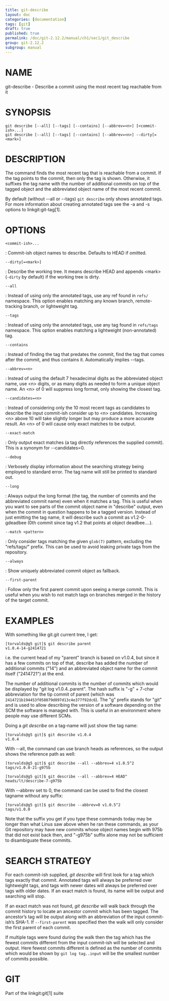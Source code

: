 ```yaml
---
title: git-describe
layout: doc
categories: [documentation]
tags: [git]
draft: true
published: true
permalink: /doc/git-2.12.2/manual/ch1/sec1/git_describe
group: git-2.12.2
subgroup: manual
---
```


NAME
====

git-describe - Describe a commit using the most recent tag reachable from it

SYNOPSIS
========

    git describe [--all] [--tags] [--contains] [--abbrev=<n>] [<commit-ish>...]
    git describe [--all] [--tags] [--contains] [--abbrev=<n>] --dirty[=<mark>]

DESCRIPTION
===========

The command finds the most recent tag that is reachable from a commit. If the tag points to the commit, then only the tag is shown. Otherwise, it suffixes the tag name with the number of additional commits on top of the tagged object and the abbreviated object name of the most recent commit.

By default (without --all or --tags) `git describe` only shows annotated tags. For more information about creating annotated tags see the -a and -s options to linkgit:git-tag\[1\].

OPTIONS
=======

`<commit-ish>...`

:   Commit-ish object names to describe. Defaults to HEAD if omitted.

`--dirty[=<mark>]`

:   Describe the working tree. It means describe HEAD and appends &lt;mark&gt; (`-dirty` by default) if the working tree is dirty.

`--all`

:   Instead of using only the annotated tags, use any ref found in `refs/` namespace. This option enables matching any known branch, remote-tracking branch, or lightweight tag.

`--tags`

:   Instead of using only the annotated tags, use any tag found in `refs/tags` namespace. This option enables matching a lightweight (non-annotated) tag.

`--contains`

:   Instead of finding the tag that predates the commit, find the tag that comes after the commit, and thus contains it. Automatically implies --tags.

`--abbrev=<n>`

:   Instead of using the default 7 hexadecimal digits as the abbreviated object name, use &lt;n&gt; digits, or as many digits as needed to form a unique object name. An &lt;n&gt; of 0 will suppress long format, only showing the closest tag.

`--candidates=<n>`

:   Instead of considering only the 10 most recent tags as candidates to describe the input commit-ish consider up to &lt;n&gt; candidates. Increasing &lt;n&gt; above 10 will take slightly longer but may produce a more accurate result. An &lt;n&gt; of 0 will cause only exact matches to be output.

`--exact-match`

:   Only output exact matches (a tag directly references the supplied commit). This is a synonym for --candidates=0.

`--debug`

:   Verbosely display information about the searching strategy being employed to standard error. The tag name will still be printed to standard out.

`--long`

:   Always output the long format (the tag, the number of commits and the abbreviated commit name) even when it matches a tag. This is useful when you want to see parts of the commit object name in "describe" output, even when the commit in question happens to be a tagged version. Instead of just emitting the tag name, it will describe such a commit as v1.2-0-gdeadbee (0th commit since tag v1.2 that points at object deadbee....).

`--match <pattern>`

:   Only consider tags matching the given `glob(7)` pattern, excluding the "refs/tags/" prefix. This can be used to avoid leaking private tags from the repository.

`--always`

:   Show uniquely abbreviated commit object as fallback.

`--first-parent`

:   Follow only the first parent commit upon seeing a merge commit. This is useful when you wish to not match tags on branches merged in the history of the target commit.

EXAMPLES
========

With something like git.git current tree, I get:

    [torvalds@g5 git]$ git describe parent
    v1.0.4-14-g2414721

i.e. the current head of my "parent" branch is based on v1.0.4, but since it has a few commits on top of that, describe has added the number of additional commits ("14") and an abbreviated object name for the commit itself ("2414721") at the end.

The number of additional commits is the number of commits which would be displayed by "git log v1.0.4..parent". The hash suffix is "-g" + 7-char abbreviation for the tip commit of parent (which was `2414721b194453f058079d897d13c4e377f92dc6`). The "g" prefix stands for "git" and is used to allow describing the version of a software depending on the SCM the software is managed with. This is useful in an environment where people may use different SCMs.

Doing a *git describe* on a tag-name will just show the tag name:

    [torvalds@g5 git]$ git describe v1.0.4
    v1.0.4

With --all, the command can use branch heads as references, so the output shows the reference path as well:

    [torvalds@g5 git]$ git describe --all --abbrev=4 v1.0.5^2
    tags/v1.0.0-21-g975b

    [torvalds@g5 git]$ git describe --all --abbrev=4 HEAD^
    heads/lt/describe-7-g975b

With --abbrev set to 0, the command can be used to find the closest tagname without any suffix:

    [torvalds@g5 git]$ git describe --abbrev=0 v1.0.5^2
    tags/v1.0.0

Note that the suffix you get if you type these commands today may be longer than what Linus saw above when he ran these commands, as your Git repository may have new commits whose object names begin with 975b that did not exist back then, and "-g975b" suffix alone may not be sufficient to disambiguate these commits.

SEARCH STRATEGY
===============

For each commit-ish supplied, *git describe* will first look for a tag which tags exactly that commit. Annotated tags will always be preferred over lightweight tags, and tags with newer dates will always be preferred over tags with older dates. If an exact match is found, its name will be output and searching will stop.

If an exact match was not found, *git describe* will walk back through the commit history to locate an ancestor commit which has been tagged. The ancestor’s tag will be output along with an abbreviation of the input commit-ish’s SHA-1. If `--first-parent` was specified then the walk will only consider the first parent of each commit.

If multiple tags were found during the walk then the tag which has the fewest commits different from the input commit-ish will be selected and output. Here fewest commits different is defined as the number of commits which would be shown by `git log tag..input` will be the smallest number of commits possible.

GIT
===

Part of the linkgit:git\[1\] suite
